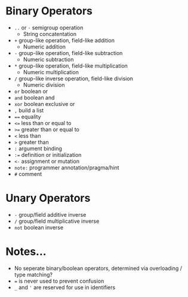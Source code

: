 # Binary Operators

* `..` or `·` semigroup operation
  * String concatentation
* `+` group-like operation, field-like addition
  * Numeric addition
* `-` group-like operation, field-like subtraction
  * Numeric subtraction
* `*` group-like operation, field-like multiplication
  * Numeric multiplication
* `/` group-like inverse operation, field-like division
  * Numeric division
* `or` boolean or
* `and` boolean and
* `xor` boolean exclusive or
* `,` build a list
* `==` equality
* `<=` less than or equal to
* `>=` greater than or equal to
* `<` less than
* `>` greater than
* `:` argument binding
* `:=` definition or initialization
* `<-` assignment or mutation
* `note:` programmer annotation/pragma/hint
* `#` comment

# Unary Operators

* `-` group/field additive inverse
* `/` group/field multiplicative inverse
* `not` boolean inverse

# Notes...

* No seperate binary/boolean operators, determined via overloading / type matching?
* `=` is never used to prevent confusion
* `_` and `'` are reserved for use in identifiers

